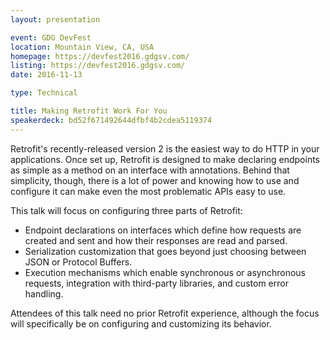 ```yaml
---
layout: presentation

event: GDG DevFest
location: Mountain View, CA, USA
homepage: https://devfest2016.gdgsv.com/
listing: https://devfest2016.gdgsv.com/
date: 2016-11-13

type: Technical

title: Making Retrofit Work For You
speakerdeck: bd52f671492644dfbf4b2cdea5119374
---
```


Retrofit's recently-released version 2 is the easiest way to do HTTP in your applications. Once set up, Retrofit is designed to make declaring endpoints as simple as a method on an interface with annotations. Behind that simplicity, though, there is a lot of power and knowing how to use and configure it can make even the most problematic APIs easy to use.

This talk will focus on configuring three parts of Retrofit:
* Endpoint declarations on interfaces which define how requests are created and sent and how their responses are read and parsed.
* Serialization customization that goes beyond just choosing between JSON or Protocol Buffers.
* Execution mechanisms which enable synchronous or asynchronous requests, integration with third-party libraries, and custom error handling.

Attendees of this talk need no prior Retrofit experience, although the focus will specifically be on configuring and customizing its behavior.
